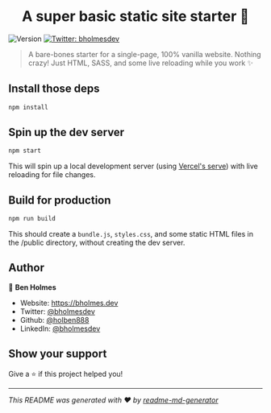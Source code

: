 <h1 align="center">A super basic static site starter 🚀</h1>
<p>
  <img alt="Version" src="https://img.shields.io/badge/version-1.0.0-blue.svg?cacheSeconds=2592000" />
  <a href="https://twitter.com/bholmesdev" target="_blank" rel="noreferrer">
    <img alt="Twitter: bholmesdev" src="https://img.shields.io/twitter/follow/bholmesdev.svg?style=social" />
  </a>
</p>

> A bare-bones starter for a single-page, 100% vanilla website. Nothing crazy! Just HTML, SASS, and some live reloading while you work ✨

## Install those deps

```sh
npm install
```

## Spin up the dev server

```sh
npm start
```
This will spin up a local development server (using [Vercel's serve](https://github.com/vercel/serve)) with live reloading for file changes.

## Build for production

```sh
npm run build
```
This should create a `bundle.js`, `styles.css`, and some static HTML files in the /public directory, without creating the dev server.

## Author

👤 **Ben Holmes**

* Website: https://bholmes.dev
* Twitter: [@bholmesdev](https://twitter.com/bholmesdev)
* Github: [@holben888](https://github.com/holben888)
* LinkedIn: [@bholmesdev](https://linkedin.com/in/bholmesdev)

## Show your support

Give a ⭐️ if this project helped you!

***
_This README was generated with ❤️ by [readme-md-generator](https://github.com/kefranabg/readme-md-generator)_
